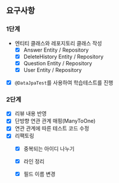 ## 요구사항

### 1단계

- 엔티티 클래스와 레포지토리 클래스 작성
    - [X] Answer Entity / Repository
    - [X] DeleteHistory Entity / Repository
    - [X] Question Entity / Repository
    - [X] User Entity / Repository

- [X] `@DataJpaTest`를 사용하여 학습테스트를 진행

### 2단계

- [x] 리뷰 내용 반영
- [X] 단방향 연관 관계 매핑(ManyToOne)
- [X] 연관 관계에 따른 테스트 코드 수정
- [X] 리팩토링
  - [X] 중복되는 아이디 나누기
  - [X] 라인 정리
  - [X] 필드 이름 변경
  